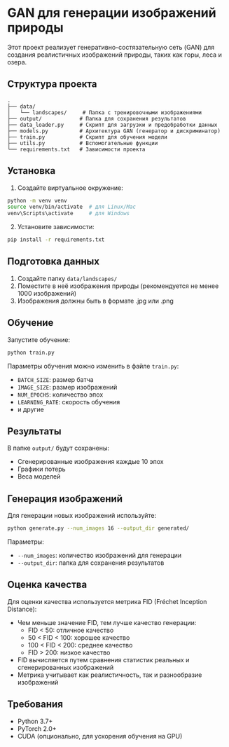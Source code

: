 # GAN для генерации изображений природы

Этот проект реализует генеративно-состязательную сеть (GAN) для создания реалистичных изображений природы, таких как горы, леса и озера.

## Структура проекта

```
.
├── data/
│   └── landscapes/     # Папка с тренировочными изображениями
├── output/            # Папка для сохранения результатов
├── data_loader.py     # Скрипт для загрузки и предобработки данных
├── models.py          # Архитектура GAN (генератор и дискриминатор)
├── train.py           # Скрипт для обучения модели
├── utils.py           # Вспомогательные функции
└── requirements.txt   # Зависимости проекта
```

## Установка

1. Создайте виртуальное окружение:
```bash
python -m venv venv
source venv/bin/activate  # для Linux/Mac
venv\Scripts\activate     # для Windows
```

2. Установите зависимости:
```bash
pip install -r requirements.txt
```

## Подготовка данных

1. Создайте папку `data/landscapes/`
2. Поместите в неё изображения природы (рекомендуется не менее 1000 изображений)
3. Изображения должны быть в формате .jpg или .png

## Обучение

Запустите обучение:
```bash
python train.py
```

Параметры обучения можно изменить в файле `train.py`:
- `BATCH_SIZE`: размер батча
- `IMAGE_SIZE`: размер изображений
- `NUM_EPOCHS`: количество эпох
- `LEARNING_RATE`: скорость обучения
- и другие

## Результаты

В папке `output/` будут сохранены:
- Сгенерированные изображения каждые 10 эпох
- Графики потерь
- Веса моделей

## Генерация изображений

Для генерации новых изображений используйте:
```bash
python generate.py --num_images 16 --output_dir generated/
```

Параметры:
- `--num_images`: количество изображений для генерации
- `--output_dir`: папка для сохранения результатов

## Оценка качества

Для оценки качества используется метрика FID (Fréchet Inception Distance):
- Чем меньше значение FID, тем лучше качество генерации:
    - FID < 50: отличное качество
    - 50 < FID < 100: хорошее качество
    - 100 < FID < 200: среднее качество
    - FID > 200: низкое качество
- FID вычисляется путем сравнения статистик реальных и сгенерированных изображений
- Метрика учитывает как реалистичность, так и разнообразие изображений



## Требования

- Python 3.7+
- PyTorch 2.0+
- CUDA (опционально, для ускорения обучения на GPU) 
